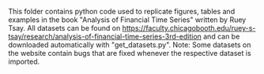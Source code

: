 This folder contains python code used to replicate figures, tables and examples in the book "Analysis of Financial Time Series" written by Ruey Tsay.
All datasets can be found on https://faculty.chicagobooth.edu/ruey-s-tsay/research/analysis-of-financial-time-series-3rd-edition and can be downloaded automatically with "get_datasets.py".
Note: Some datasets on the website contain bugs that are fixed whenever the respective dataset is imported.